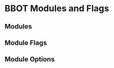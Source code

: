 
# BBOT Modules and Flags

## Modules

<!-- BBOT MODULES -->
<!-- END BBOT MODULES -->

## Module Flags

<!-- BBOT MODULE FLAGS -->
<!-- END BBOT MODULE FLAGS -->

## Module Options

<!-- BBOT MODULE OPTIONS -->
<!-- END BBOT MODULE OPTIONS -->
